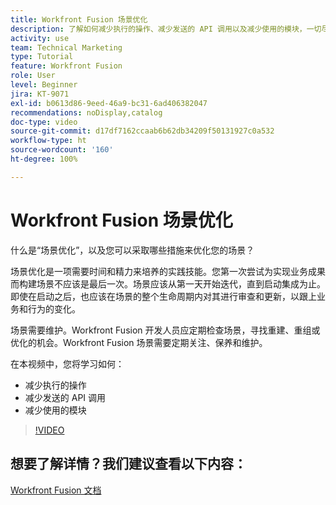 ```yaml
---
title: Workfront Fusion 场景优化
description: 了解如何减少执行的操作、减少发送的 API 调用以及减少使用的模块，一切尽在  [!DNL Adobe Workfront Fusion]。
activity: use
team: Technical Marketing
type: Tutorial
feature: Workfront Fusion
role: User
level: Beginner
jira: KT-9071
exl-id: b0613d86-9eed-46a9-bc31-6ad406382047
recommendations: noDisplay,catalog
doc-type: video
source-git-commit: d17df7162ccaab6b62db34209f50131927c0a532
workflow-type: ht
source-wordcount: '160'
ht-degree: 100%

---
```


# Workfront Fusion 场景优化

什么是“场景优化”，以及您可以采取哪些措施来优化您的场景？

场景优化是一项需要时间和精力来培养的实践技能。您第一次尝试为实现业务成果而构建场景不应该是最后一次。场景应该从第一天开始迭代，直到启动集成为止。即使在启动之后，也应该在场景的整个生命周期内对其进行审查和更新，以跟上业务和行为的变化。

场景需要维护。Workfront Fusion 开发人员应定期检查场景，寻找重建、重组或优化的机会。Workfront Fusion 场景需要定期关注、保养和维护。

在本视频中，您将学习如何：

* 减少执行的操作
* 减少发送的 API 调用
* 减少使用的模块

>[!VIDEO](https://video.tv.adobe.com/v/335313/?quality=12&learn=on&enablevpops)

## 想要了解详情？我们建议查看以下内容：

[Workfront Fusion 文档](https://experienceleague.adobe.com/docs/workfront/using/adobe-workfront-fusion/workfront-fusion-2.html?lang=zh-Hans)
